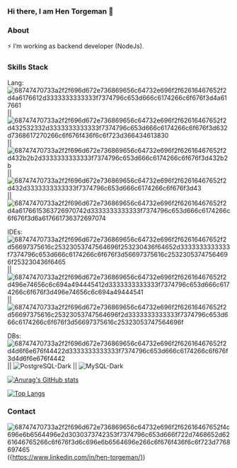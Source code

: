### Hi there, I am Hen Torgeman 👋 

### About 

⚡ I’m working as backend developer (NodeJs).

### Skills Stack

Lang: ![68747470733a2f2f696d672e736869656c64732e696f2f62616467652f2d4a6176612d3333333333333f7374796c653d666c6174266c6f676f3d4a617661](https://user-images.githubusercontent.com/74094456/180199955-17c1144d-6879-45a1-97f0-f6cba8ba4e93.svg) || ![68747470733a2f2f696d672e736869656c64732e696f2f62616467652f2d432532332d3333333333333f7374796c653d666c6174266c6f676f3d632d7368617270266c6f676f436f6c6f723d366434613830](https://user-images.githubusercontent.com/74094456/180200248-2a5b55a3-d9f0-40f7-8b42-f5c69a3c9713.svg) || ![68747470733a2f2f696d672e736869656c64732e696f2f62616467652f2d432b2b2d3333333333333f7374796c653d666c6174266c6f676f3d432b2b](https://user-images.githubusercontent.com/74094456/180200267-8505c656-8d84-44a9-ab46-930947217f0f.svg) || ![68747470733a2f2f696d672e736869656c64732e696f2f62616467652f2d432d3333333333333f7374796c653d666c6174266c6f676f3d43](https://user-images.githubusercontent.com/74094456/180200299-dd73a05c-27e9-41dd-a62e-b58b503caac0.svg) || ![68747470733a2f2f696d672e736869656c64732e696f2f62616467652f2d4a6176615363726970742d3333333333333f7374796c653d666c6174266c6f676f3d6a617661736372697074](https://user-images.githubusercontent.com/74094456/180200349-d2fd7097-4cd1-4754-a0d7-9549ad1943d4.svg)

IDEs: ![68747470733a2f2f696d672e736869656c64732e696f2f62616467652f2d56697375616c25323053747564696f253230436f64652d3333333333333f7374796c653d666c6174266c6f676f3d56697375616c25323053747564696f253230436f6465](https://user-images.githubusercontent.com/74094456/180200409-ea3d94ac-e5fb-4fdd-9d33-f782c129e041.svg) || ![68747470733a2f2f696d672e736869656c64732e696f2f62616467652f2d496e74656c6c694a494445412d3333333333333f7374796c653d666c6174266c6f676f3d496e74656c6c694a49444541](https://user-images.githubusercontent.com/74094456/180200425-839699b8-ede3-4488-9913-3885c249c06f.svg) || 
![68747470733a2f2f696d672e736869656c64732e696f2f62616467652f2d56697375616c25323053747564696f2d3333333333333f7374796c653d666c6174266c6f676f3d56697375616c25323053747564696f](https://user-images.githubusercontent.com/74094456/180200485-3102d765-ade2-496a-80fe-e040c96619f1.svg)


DBs: ![68747470733a2f2f696d672e736869656c64732e696f2f62616467652f2d4d6f6e676f44422d3333333333333f7374796c653d666c6174266c6f676f3d4d6f6e676f4442](https://user-images.githubusercontent.com/74094456/180200944-feeeda97-ba74-4324-a7cf-738e2e9e088f.svg) || 
![PostgreSQL-Dark](https://user-images.githubusercontent.com/74094456/180202317-2a9e1cda-5a22-4143-b19a-ff140b8c9ad9.svg) || ![MySQL-Dark](https://user-images.githubusercontent.com/74094456/180202371-fe89e2a6-5501-4016-afba-594185b0fd02.svg)




[![Anurag's GitHub stats](https://github-readme-stats.vercel.app/api?username=HenTorgeman)](https://github.com/anuraghazra/github-readme-stats)

[![Top Langs](https://github-readme-stats.vercel.app/api/top-langs/?username=HenTorgeman)](https://github.com/anuraghazra/github-readme-stats)

### Contact
![68747470733a2f2f696d672e736869656c64732e696f2f62616467652f4c696e6b6564496e2d3030373742353f7374796c653d666f722d7468652d6261646765266c6f676f3d6c696e6b6564696e266c6f676f436f6c6f723d7768697465](https://user-images.githubusercontent.com/74094456/180202822-c5ca5636-e3e1-40b6-9547-44dbcc84d927.svg)({https://www.linkedin.com/in/hen-torgeman/})

